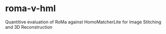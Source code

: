 # roma-v-hml
Quantitive evaluation of RoMa against HomoMatcherLite for Image Stitching and 3D Reconstruction
